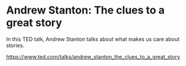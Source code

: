 # Andrew Stanton: The clues to a great story

In this TED talk, Andrew Stanton talks about what makes us care about stories.

https://www.ted.com/talks/andrew_stanton_the_clues_to_a_great_story